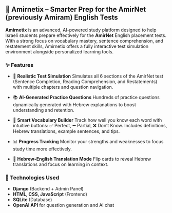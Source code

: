 ## 📘 Amirnetix – Smarter Prep for the AmirNet (previously Amiram) English Tests

**Amirnetix** is an advanced, AI-powered study platform designed to help Israeli students prepare effectively for the **AmirNet** English placement tests. With a strong focus on vocabulary mastery, sentence comprehension, and restatement skills, Amirnetix offers a fully interactive test simulation environment alongside personalized learning tools.

### ✨ Features

* 🎯 **Realistic Test Simulation**
  Simulates all 6 sections of the AmirNet test (Sentence Completion, Reading Comprehension, and Restatements) with multiple chapters and question navigation.

* 📚 **AI-Generated Practice Questions**
  Hundreds of practice questions dynamically generated with Hebrew explanations to boost understanding and retention.

* 🧠 **Smart Vocabulary Builder**
  Track how well you know each word with intuitive buttons: ✅ Perfect, ➖ Partial, ❌ Don’t Know. Includes definitions, Hebrew translations, example sentences, and tips.

* 📊 **Progress Tracking**
  Monitor your strengths and weaknesses to focus study time more effectively.

* 📝 **Hebrew-English Translation Mode**
  Flip cards to reveal Hebrew translations and focus on learning in context.

### 🚀 Technologies Used

* **Django** (Backend + Admin Panel)
* **HTML, CSS, JavaScript** (Frontend)
* **SQLite** (Database)
* **OpenAI API** for question generation and AI chat

